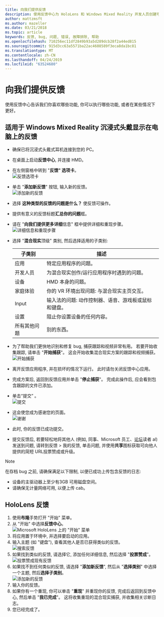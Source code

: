 ```yaml
---
title: 向我们提供反馈
description: 使用反馈中心为 HoloLens 和 Windows Mixed Reality 开发人员创建可操作的反馈。
author: mattzmsft
ms.author: mazeller
ms.date: 03/21/2018
ms.topic: article
keywords: 反馈, bug, 问题, 错误, 故障排除, 帮助
ms.openlocfilehash: 710256ec11df2849b93a5d289dcb28f2a44ed815
ms.sourcegitcommit: 915d3cc63a5571ba22ac4608589f3eca8da1bc81
ms.translationtype: MT
ms.contentlocale: zh-CN
ms.lasthandoff: 04/24/2019
ms.locfileid: "63524680"
---
```

# <a name="give-us-feedback"></a>向我们提供反馈

使用反馈中心告诉我们你喜欢哪些功能, 你可以执行哪些功能, 或者在某些情况下更好。

## <a name="feedback-for-windows-mixed-reality-immersive-headset-on-pc"></a>适用于 Windows Mixed Reality 沉浸式头戴显示在电脑上的反馈

* 确保已将沉浸式头戴式耳机连接到您的 PC。
* 在桌面上启动**反馈中心**, 并连接 HMD。
* 在左侧窗格中转到 "**反馈" 选项卡**。 <br>
  ![反馈选项卡](images/feedback1-600px.png)
* 单击 "**添加新反馈**" 按钮, 输入新的反馈。<br>
  ![添加新的反馈](images/feedback2-600px.png)
* 选择 **这种类型的反馈的问题是什么？** 使反馈可操作。
* 提供有意义的反馈标题**汇总你的问题**框。
* 请在 "**向我们提供更多详细**信息" 框中提供详细和重现步骤。<br>
  ![详细信息和重现步骤](images/feedback3-600px.png)
* 选择 "**混合现实**顶级" 类别, 然后选择适用的子类别:

  |  子类别  |  描述 | 
  |----------|----------|
  |  应用  |  特定应用程序的问题。 | 
  |  开发人员  |  为混合现实创作/运行应用程序时遇到的问题。 | 
  |  设备  |  HMD 本身的问题。 | 
  |  家庭体验  |  你的 VR 环境出现问题: 与混合现实主页交互。 | 
  |  Input  |  输入法的问题: 动作控制器、语音、游戏板或鼠标和键盘。 | 
  |  设置  |  阻止你设置设备的任何内容。 | 
  |  所有其他问题  |  别的东西。 |
  
* 为了帮助我们更快地识别和修复 bug, 捕获跟踪和视频非常有用。 若要开始收集跟踪, 请单击 "**开始捕获**"。 这会开始收集混合现实方案的跟踪和视频捕获。<br>
  ![开始捕获](images/feedback4-600px.png)
* 离开反馈应用程序, 并在损坏的情况下运行。 此时请勿关闭反馈中心应用。
* 完成方案后, 返回到反馈应用并单击 "**停止捕获**"。 完成此操作后, 应会看到包含跟踪的文件已添加。
* 单击“提交” 。<br>
  ![提交](images/feedback5-600px.png)
* 这会使您成为感谢您的页面。<br>
  ![谢谢](images/feedback6-600px.png)
* 此时, 你的反馈已成功提交。
* 提交反馈后, 若要轻松地将其他人 (例如, 同事、Microsoft 员工、[论坛](https://forums.hololens.com/)读者 al) 发送到问题, 请转到反馈 > 我的反馈, 单击问题, 并使用**共享**图标获取可向他人提供的简短 URL投票赞成或升级。

>[!NOTE]
>在存档 bug 之前, 请确保满足以下限制, 以便已成功上传包含反馈的日志:
> - 设备的主驱动器上至少有3GB 可用磁盘空间。
> - 请确保无计量网络可用, 以便上传 cab。

## <a name="feedback-for-hololens"></a>HoloLens 反馈

1. 使用**布隆**手势打开 "开始" 菜单。
2. 从 "开始" 中选择**反馈中心**。<br>
  ![Microsoft HoloLens 上的 "开始" 菜单](images/startmenu.jpg)
3. 将应用置于环境中, 并选择要启动的应用。
4. 输入主题 (如 "键盘"), 查看其他人是否已获得类似的反馈。<br>
  ![搜索反馈](images/searchfeedback-500px.jpg)
5. 如果找到类似的反馈, 请选择它, 添加任何详细信息, 然后选择 "**投票赞成**"。<br>
  ![投票赞成现有反馈](images/upvotefeedback-500px.jpg)
6. 如果找不到任何类似的反馈, 请选择 "**添加新反馈**", 然后从 "**选择类别**" 中选择一个主题, 然后**选择子类别**。<br>
  ![添加新的反馈](images/addnewfeedback-500px.jpg)
7. 输入你的反馈。
8. 如果你有一个重现, 你可以单击 "**重现**" 并重现你的反馈, 完成后返回到反馈中心, 然后单击 "**我已完成**"。 这将收集重现的混合现实捕获, 并收集相关诊断日志。
9. 您已经完成了。
